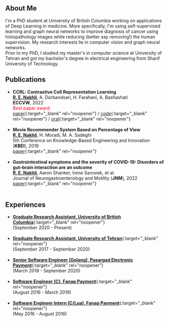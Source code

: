 ## About Me

I'm a PhD student at University of British Columbia working on applications of Deep Learning in medicine. More specifically, I'm using self-supervised learning and graph neural networks to improve diagnosis of cancer using histopathology images while reducing (better say removing!) the human supervision. My research interests lie in computer vision and graph neural networks.  <br> Prior to my PhD, I studied my master's in computer science at University of Tehran and got my bachelor's degree in electrical engineering from Sharif University of Technology.

## Publications

- **CCRL: Contrastive Cell Representation Learning** <br> **<u>R. E. Nakhli</u>**, A. Darbandsari, H. Farahani, A. Bashashati <br> **ECCVW**, 2022 <br> <span style="color:red;"> Best paper award</span> <br> [paper](https://arxiv.org/abs/2208.06445){:target="_blank" rel="noopener"} &sol; [code](https://github.com/raminnakhli/Contrastive-Cell-Representation-Learning){:target="_blank" rel="noopener"} &sol; [oral](https://youtu.be/gOv6ukYzLEw){:target="_blank" rel="noopener"} <br> <br>
- **Movie Recommender System Based on Percentage of View** <br> **<u>R. E. Nakhli</u>**, H. Moradi, M. A. Sadeghi <br> 5th Conference on Knowledge-Based Engineering and Innovation (**KBEI**), 2019 <br> [paper](https://ieeexplore.ieee.org/document/8734976){:target="_blank" rel="noopener"} <br> <br>
- **Gastrointestinal symptoms and the severity of COVID-19: Disorders of gut–brain interaction are an outcome** <br> **<u>R. E. Nakhli</u>**, Aaron Shanker, Irene Sarosiek, et al. <br> Journal of Neurogastroenterology and Motility (**JNM**), 2022 <br> [paper](https://pubmed.ncbi.nlm.nih.gov/35383423/){:target="_blank" rel="noopener"} <br> <br>

## Experiences

- [**Graduate Research Assistant, University of British Columbia**](https://aimlab.ca/team/){:target="_blank" rel="noopener"} <br> (September 2020 - Present)  <br> <br>
- [**Graduate Research Assistant, University of Tehran**](https://ece.ut.ac.ir/en/ece){:target="_blank" rel="noopener"} <br> (September 2017 - September 2020) <br> <br>
- [**Senior Software Engineer (Golang), Pasargad Electronic Payment**](https://pep.co.ir/en/){:target="_blank" rel="noopener"} <br> (March 2019 - September 2020) <br> <br>
- [**Software Engineer (C), Fanap Payment**](https://fanap.ir){:target="_blank" rel="noopener"} <br> (August 2016 - March 2019) <br> <br>
- [**Software Engineer Intern (C/Lua), Fanap Payment**](https://fanap.ir){:target="_blank" rel="noopener"} <br> (May 2016 - August 2016) <br> <br>

